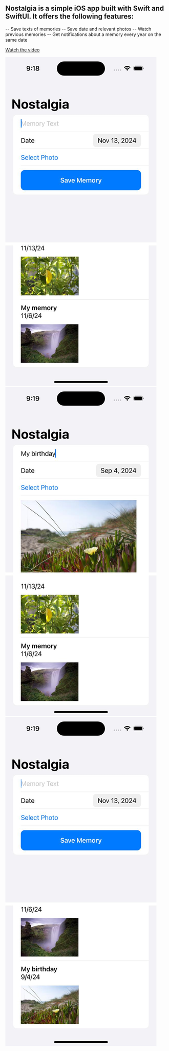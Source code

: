 ## Nostalgia is a simple iOS app built with Swift and SwiftUI. It offers the following features:
-- Save texts of memories
-- Save date and relevant photos
-- Watch previous memories
-- Get notifications about a memory every year on the same date 

[Watch the video](run.mp4)

![image-1](image-1.jpg)
![image-2](image-2.jpg)
![image-3](image-3.jpg)
